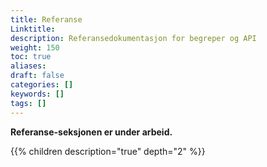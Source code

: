 ```yaml
---
title: Referanse
Linktitle: 
description: Referansedokumentasjon for begreper og API
weight: 150
toc: true
aliases:
draft: false
categories: []
keywords: []
tags: []
---
```


**Referanse-seksjonen er under arbeid.**

{{% children description="true" depth="2" %}}
